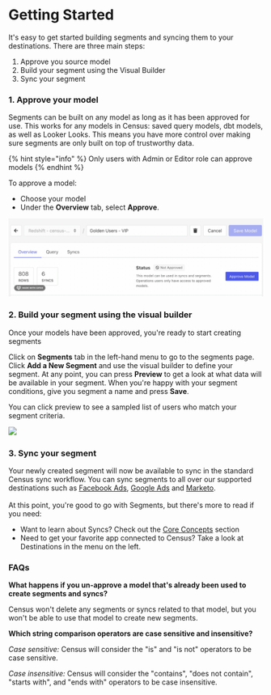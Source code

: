 # Getting Started

It's easy to get started building segments and syncing them to your destinations. There are three main steps:

1. Approve you source model
2. Build your segment using the Visual Builder
3. Sync your segment

### 1. Approve your model

Segments can be built on any model as long as it has been approved for use. This works for any models in Census: saved query models, dbt models, as well as Looker Looks. This means you have more control over making sure segments are only built on top of trustworthy data.&#x20;

{% hint style="info" %}
Only users with Admin or Editor role can approve models
{% endhint %}

To approve a model:

* Choose your model
* Under the **Overview** tab, select **Approve**.&#x20;

![](<../.gitbook/assets/2021-12-10 17.47.22.gif>)

### 2. Build your segment using the visual builder

Once your models have been approved, you're ready to start creating segments

Click on **Segments** tab in the left-hand menu to go to the segments page. Click **Add a New Segment** and use the visual builder to define your segment. At any point, you can press **Preview** to get a look at what data will be available in your segment. When you're happy with your segment conditions, give you segment a name and press **Save**.

You can click preview to see a sampled list of users who match your segment criteria.

![](../.gitbook/assets/segments\_cropped.gif)

### 3. Sync your segment

Your newly created segment will now be available to sync in the standard Census sync workflow. You can sync segments to all over our supported destinations such as [Facebook Ads](../destinations/facebook-ads.md), [Google Ads](../destinations/google-ads/) and [Marketo](../destinations/marketo.md). \
\
At this point, you're good to go with Segments, but there's more to read if you need:

* Want to learn about Syncs? Check out the [Core Concepts](../basics/core-concept/) section
* Need to get your favorite app connected to Census? Take a look at Destinations in the menu on the left.

### FAQs

**What happens if you un-approve a model that's already been used to create segments and syncs?**

Census won't delete any segments or syncs related to that model, but you won't be able to use that model to create new segments.&#x20;



**Which string comparison operators are case sensitive and insensitive?**

_Case sensitive:_ Census will consider the "is" and "is not" operators to be case sensitive.

_Case insensitive:_ Census will consider the "contains", "does not contain", "starts with", and "ends with" operators to be case insensitive.

